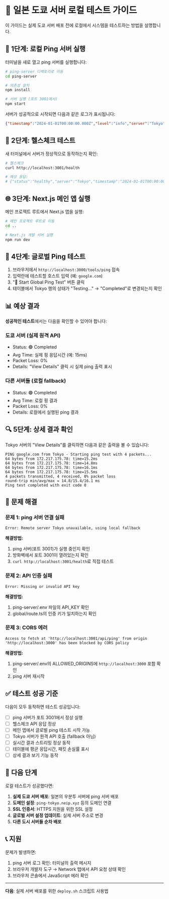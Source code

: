 # 🧪 일본 도쿄 서버 로컬 테스트 가이드

이 가이드는 실제 도쿄 서버 배포 전에 로컬에서 시스템을 테스트하는 방법을 설명합니다.

## 🚀 1단계: 로컬 Ping 서버 실행

터미널을 새로 열고 ping 서버를 실행합니다:

```bash
# ping-server 디렉토리로 이동
cd ping-server

# 의존성 설치
npm install

# 서버 실행 (포트 3001에서)
npm start
```

서버가 성공적으로 시작되면 다음과 같은 로그가 표시됩니다:
```json
{"timestamp":"2024-01-01T00:00:00.000Z","level":"info","server":"Tokyo","message":"Ping server started","port":3001,"os":"windows","node":"v18.x.x"}
```

## 🧪 2단계: 헬스체크 테스트

새 터미널에서 서버가 정상적으로 동작하는지 확인:

```bash
# 헬스체크
curl http://localhost:3001/health

# 예상 응답:
# {"status":"healthy","server":"Tokyo","timestamp":"2024-01-01T00:00:00.000Z","uptime":123}
```

## 🌐 3단계: Next.js 메인 앱 실행

메인 프로젝트 루트에서 Next.js 앱을 실행:

```bash
# 메인 프로젝트 루트로 이동
cd ..

# Next.js 개발 서버 실행
npm run dev
```

## 🔄 4단계: 글로벌 Ping 테스트

1. 브라우저에서 `http://localhost:3000/tools/ping` 접속
2. 입력란에 테스트할 호스트 입력 (예: `google.com`)
3. "🚀 Start Global Ping Test" 버튼 클릭
4. 테이블에서 Tokyo 행의 상태가 "Testing..." → "Completed"로 변경되는지 확인

## 📊 예상 결과

**성공적인 테스트**에서는 다음을 확인할 수 있어야 합니다:

### 도쿄 서버 (실제 원격 API)
- Status: 🟢 Completed  
- Avg Time: 실제 핑 응답시간 (예: 15ms)
- Packet Loss: 0%
- Details: "View Details" 클릭 시 실제 ping 출력 표시

### 다른 서버들 (로컬 fallback)
- Status: 🟢 Completed
- Avg Time: 로컬 핑 결과
- Packet Loss: 0%
- Details: 로컬에서 실행된 ping 결과

## 🔍 5단계: 상세 결과 확인

Tokyo 서버의 "View Details"를 클릭하면 다음과 같은 출력을 볼 수 있습니다:

```
PING google.com from Tokyo - Starting ping test with 4 packets...
64 bytes from 172.217.175.78: time=15.2ms
64 bytes from 172.217.175.78: time=14.8ms
64 bytes from 172.217.175.78: time=16.1ms
64 bytes from 172.217.175.78: time=15.5ms
4 packets transmitted, 4 received, 0% packet loss
round-trip min/avg/max = 14.8/15.4/16.1 ms
Ping test completed with exit code 0
```

## 🐛 문제 해결

### 문제 1: ping 서버 연결 실패
```
Error: Remote server Tokyo unavailable, using local fallback
```

**해결방법:**
1. ping 서버(포트 3001)가 실행 중인지 확인
2. 방화벽에서 포트 3001이 열려있는지 확인
3. `curl http://localhost:3001/health`로 직접 테스트

### 문제 2: API 인증 실패
```
Error: Missing or invalid API key
```

**해결방법:**
1. ping-server/.env 파일의 API_KEY 확인
2. global/route.ts의 인증 키가 일치하는지 확인

### 문제 3: CORS 에러
```
Access to fetch at 'http://localhost:3001/api/ping' from origin 'http://localhost:3000' has been blocked by CORS policy
```

**해결방법:**
1. ping-server/.env의 ALLOWED_ORIGINS에 `http://localhost:3000` 포함 확인
2. ping 서버 재시작

## ✅ 테스트 성공 기준

다음이 모두 동작하면 테스트 성공입니다:

- [ ] ping 서버가 포트 3001에서 정상 실행
- [ ] 헬스체크 API 응답 정상
- [ ] 메인 앱에서 글로벌 ping 테스트 시작 가능
- [ ] Tokyo 서버가 원격 API 호출 (fallback 아님)
- [ ] 실시간 결과 스트리밍 정상 동작
- [ ] 테이블에 평균 응답시간, 패킷 손실률 표시
- [ ] 상세 결과 보기 기능 동작

## 🚀 다음 단계

로컬 테스트가 성공했다면:

1. **실제 도쿄 서버 배포**: 일본의 우분투 서버에 ping 서버 배포
2. **도메인 설정**: `ping-tokyo.neip.xyz` 등의 도메인 연결
3. **SSL 인증서**: HTTPS 지원을 위한 SSL 설정
4. **글로벌 서버 설정 업데이트**: 실제 서버 주소로 변경
5. **다른 도시 서버들 순차 배포**

## 📞 지원

문제가 발생하면:

1. ping 서버 로그 확인: 터미널의 출력 메시지
2. 브라우저 개발자 도구 → Network 탭에서 API 요청 상태 확인
3. 브라우저 콘솔에서 JavaScript 에러 확인

---

**다음**: 실제 서버 배포를 위한 `deploy.sh` 스크립트 사용법 